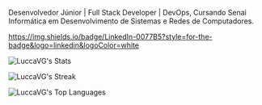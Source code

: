 Desenvolvedor Júnior | Full Stack Developer | DevOps, Cursando Senai Informática em Desenvolvimento de Sistemas e Redes de Computadores.

https://img.shields.io/badge/LinkedIn-0077B5?style=for-the-badge&logo=linkedin&logoColor=white

![LuccaVG's Stats](https://github-readme-stats.vercel.app/api?username=LuccaVG&theme=tokyonight&show_icons=true&hide_border=true&count_private=false)

![LuccaVG's Streak](https://github-readme-streak-stats.herokuapp.com/?user=LuccaVG&theme=tokyonight&hide_border=true)

![LuccaVG's Top Languages](https://github-readme-stats.vercel.app/api/top-langs/?username=LuccaVG&theme=tokyonight&show_icons=true&hide_border=true)
